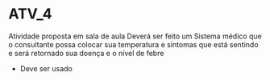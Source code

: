 # ATV_4
Atividade proposta em sala de aula
Deverá ser feito um Sistema médico que o consultante possa colocar sua temperatura e sintomas que está sentindo e será retornado sua doença e o nível de febre
- Deve ser usado 
